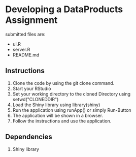 Developing a DataProducts Assignment
====================================
submitted files are:
- ui.R
- server.R
- README.md

Instructions
---
1. Clone the code by using the git clone command.
2. Start your RStudio
3. Set your working directory to the cloned Directory using setwd("CLONEDDIR")
4. Load the Shiny library using library(shiny)
5. Run the application using runApp() or simply Run-Button
6. The application will be shown in a browser. 
7. Follow the instructions and use the application.

Dependencies
--
1. Shiny library